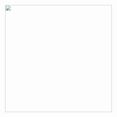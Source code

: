 <div id="header" align="center">
  <img src="https://media4.giphy.com/media/v1.Y2lkPTc5MGI3NjExNDlrYmI3cWJtcTJzNXg0ZnZrajBtdmZ5Y2RyNWVianFnajhmMmMzbiZlcD12MV9pbnRlcm5hbF9naWZfYnlfaWQmY3Q9Zw/13UZisxBxkjPwI/giphy.gif" width="350"/>
</div>
